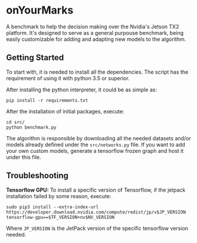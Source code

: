 # onYourMarks
A benchmark to help the decision making over the Nvidia's Jetson TX2 platform.
It's designed to serve as a general purpouse benchmark, being easily
customizable for adding and adapting new models to the algorithm.

## Getting Started

To start with, it is needed to install all the dependencies. The script
has the requirement of using it with python 3.5 or superior.

After installing the python interpreter, it could be as simple as:

```
pip install -r requirements.txt
```

After the installation of initial packages, execute:

```
cd src/
python benchmark.py
```

The algorithm is responsible by downloading all the needed datasets
and/or models already defined under the `src/networks.py` file. If
you want to add your own custom models, generate a tensorflow frozen
graph and host it under this file.

## Troubleshooting

**Tensorflow GPU:** To install a specific version of Tensorflow, if the
jetpack installation failed by some reason, execute:

```
sudo pip3 install --extra-index-url https://developer.download.nvidia.com/compute/redist/jp/v$JP_VERSION tensorflow-gpu==$TF_VERSION+nv$NV_VERSION
```
Where `JP_VERSION` is the JetPack version of the specific tensorflow
version needed.
